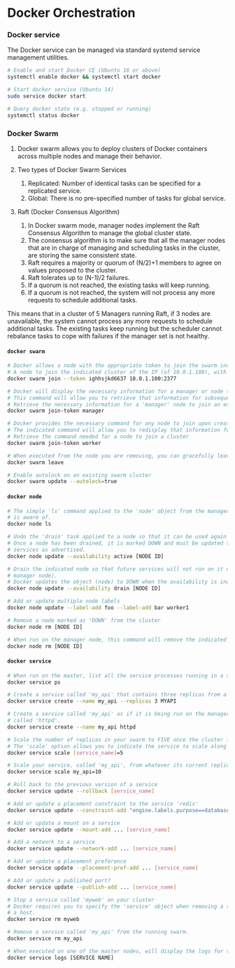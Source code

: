 # Docker Orchestration

### Docker service

The Docker service can be managed via standard systemd service management utilities.

```bash
# Enable and start Docker CE (Ubuntu 16 or above)
systemctl enable docker && systemctl start docker

# Start docker service (Ubuntu 14)
sudo service docker start

# Query docker state (e.g. stopped or running)
systemctl status docker
```


### Docker Swarm

1. Docker swarm allows you to deploy clusters of Docker containers across multiple nodes and manage their behavior.

1. Two types of Docker Swarm Services
    1. Replicated: Number of identical tasks can be specified for a replicated service.
    1. Global: There is no pre-specified number of tasks for global service.

1. Raft (Docker Consensus Algorithm)
   1. In Docker swarm mode, manager nodes implement the Raft Consensus Algorithm to manage the global cluster state.
   1. The consensus algorithm is to make sure that all the manager nodes that are in charge of managing and scheduling
      tasks in the cluster, are storing the same consistent state.
   1. Raft requires a majority or quorum of (N/2)+1 members to agree on values proposed to the cluster.
   1. Raft tolerates up to (N-1)/2 failures.
   1. If a quorum is not reached, the existing tasks will keep running.
   1. If a quorum is not reached, the system will not process any more requests to schedule additional tasks.

This means that in a cluster of 5 Managers running Raft, if 3 nodes are unavailable, the system cannot process any
more requests to schedule additional tasks. The existing tasks keep running but the scheduler cannot rebalance tasks
to cope with failures if the manager set is not healthy.


#### `docker swarm`

```bash
# Docker allows a node with the appropriate token to join the swarm indicated by the IP and port.
# A node to join the indicated cluster of the IP (of 10.0.1.100), with a token 'ighhsjkd6637'
docker swarm join --token ighhsjkd6637 10.0.1.100:2377

# Docker will display the necessary information for a manager or node to join a cluster during initialization. 
# This command will allow you to retrieve that information for subsequent joins.
# Retrieve the necessary information for a 'manager' node to join an existing cluster.
docker swarm join-token manager

# Docker provides the necessary command for any node to join upon creation. 
# The indicated command will allow you to redisplay that information for additional nodes to use.
# Retrieve the command needed for a node to join a cluster
docker swarm join-token worker

# When executed from the node you are removing, you can gracefully leave the cluster without having to use the NODE ID.
docker swarm leave

# Enable autolock on an existing swarm cluster
docker swarm update --autolock=true
```

#### `docker node`

```bash
# The simple 'ls' command applied to the 'node' object from the manager provides a list of all nodes that the manager
# is aware of.
docker node ls

# Undo the 'drain' task applied to a node so that it can be used again for services.
# Once a node has been drained, it is marked DOWN and must be updated to ACTIVE status so that it's availability for
# services as advertised.
docker node update --availability active [NODE ID]

# Drain the indicated node so that future services will not run on it unless the command is undone (when run from the
# manager node).
# Docker updates the object (node) to DOWN when the availability is indicated to be 'drain' on the indicated NODE ID.
docker node update --availability drain [NODE ID]

# Add or update multiple node labels
docker node update --label-add foo --label-add bar worker1

# Remove a node marked as 'DOWN' from the cluster
docker node rm [NODE ID]

# When run on the manager node, this command will remove the indicated node from the swarm it is a member of.
docker node rm [NODE ID]
```

#### `docker service`

```bash
# When run on the master, list all the service processes running in a swarm
docker service ps

# Create a service called 'my_api' that contains three replicas from a service image called MYAPI:
docker service create --name my_api --replicas 3 MYAPI

# Create a service called 'my_api' as if it is being run on the manager node based on a locally installed image
# called 'httpd'.
docker service create --name my_api httpd

# Scale the number of replicas in your swarm to FIVE once the cluster is already running
# The 'scale' option allows you to indicate the service to scale along with the number of replicas to scale to.
docker service scale [service_name]=5

# Scale your service, called 'my_api', from whatever its current replica count is to TEN replicas in the cluster
docker service scale my_api=10

# Roll back to the previous version of a service
docker service update --rollback [service_name]

# Add or update a placement constraint to the service 'redis'
docker service update --constraint-add "engine.labels.purpose==database" redis

# Add or update a mount on a service
docker service update --mount-add ... [service_name]

# Add a network to a service
docker service update --network-add ... [service_name]

# Add or update a placement preference
docker service update --placement-pref-add ... [service_name]

# Add or update a published port?
docker service update --publish-add ... [service_name]

# Stop a service called 'myweb' on your cluster
# Docker requires you to specify the 'service' object when removing a service rather than a single container from
# a host.
docker service rm myweb

# Remove a service called 'my_api' from the running swarm.
docker service rm my_api

# When executed on one of the master nodes, will display the logs for the indicated service running on the swarm.
docker service logs [SERVICE NAME]
```
